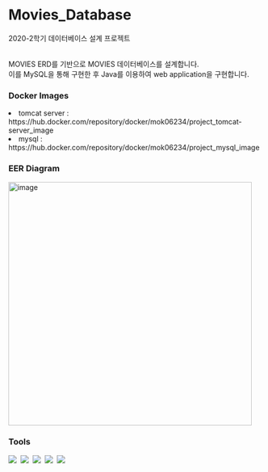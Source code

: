 # Movies_Database
2020-2학기 데이터베이스 설계 프로젝트 <br><br>

MOVIES ERD를 기반으로 MOVIES 데이터베이스를 설계합니다.<br>
이를 MySQL을 통해 구현한 후 Java를 이용하여 web application을 구현합니다.<br>

### Docker Images
<li>tomcat server : https://hub.docker.com/repository/docker/mok06234/project_tomcat-server_image </li>
<li>mysql : https://hub.docker.com/repository/docker/mok06234/project_mysql_image </li>

### EER Diagram
<img width="482" alt="image" src="https://user-images.githubusercontent.com/63782957/177042139-db82e186-90ee-4cb7-9043-73f1e6b99808.png">

### Tools
<img src="https://img.shields.io/badge/MySQL-4479A1?style=flat-square&logo=MySQL&logoColor=white"/></a>&nbsp;
<img src="https://img.shields.io/badge/HTML5-E34F26?style=flat-square&logo=HTML5&logoColor=white"/></a>&nbsp;
<img src="https://img.shields.io/badge/Java-007396?style=flat-square&logo=Java&logoColor=white"/></a>&nbsp;
<img src="https://img.shields.io/badge/Apache Tomcat-F8DC75?style=flat-square&logo=Apache Tomcat&logoColor=black"/></a>&nbsp;
<img src="https://img.shields.io/badge/Docker-2496ED?style=flat-square&logo=Docker&logoColor=white"/></a>&nbsp;


